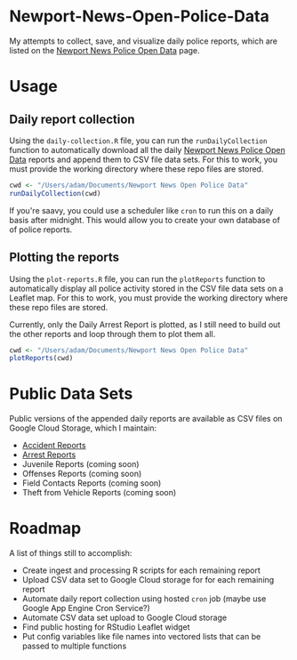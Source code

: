 Newport-News-Open-Police-Data
=============================

My attempts to collect, save, and visualize daily police reports, which are listed on the [Newport News Police Open Data](https://www.nnva.gov/2229/Open-Data) page.

Usage
============

## Daily report collection

Using the `daily-collection.R` file, you can run the `runDailyCollection` function to automatically download all the daily [Newport News Police Open Data](https://www.nnva.gov/2229/Open-Data) reports and append them to CSV file data sets. For this to work, you must provide the working directory where these repo files are stored.

``` r
cwd <- "/Users/adam/Documents/Newport News Open Police Data"
runDailyCollection(cwd)
```

If you're saavy, you could use a scheduler like `cron` to run this on a daily basis after midnight. This would allow you to create your own database of of police reports.

## Plotting the reports

Using the `plot-reports.R` file, you can run the `plotReports` function to automatically display all police activity stored in the CSV file data sets on a Leaflet map. For this to work, you must provide the working directory where these repo files are stored.

Currently, only the Daily Arrest Report is plotted, as I still need to build out the other reports and loop through them to plot them all. 

``` r
cwd <- "/Users/adam/Documents/Newport News Open Police Data"
plotReports(cwd)
```

Public Data Sets
================

Public versions of the appended daily reports are available as CSV files on Google Cloud Storage, which I maintain:

* [Accident Reports](https://storage.googleapis.com/newport-news-open-police-data/newport-news-accident-reports.csv)
* [Arrest Reports](https://storage.googleapis.com/newport-news-open-police-data/newport-news-arrest-reports.csv)
* Juvenile Reports (coming soon)
* Offenses Reports (coming soon)
* Field Contacts Reports (coming soon)
* Theft from Vehicle Reports (coming soon)

Roadmap
================

A list of things still to accomplish:
* Create ingest and processing R scripts for each remaining report
* Upload CSV data set to Google Cloud storage for for each remaining report
* Automate daily report collection using hosted `cron` job (maybe use Google App Engine Cron Service?)
* Automate CSV data set upload to Google Cloud storage
* Find public hosting for RStudio Leaflet widget
* Put config variables like file names into vectored lists that can be passed to multiple functions